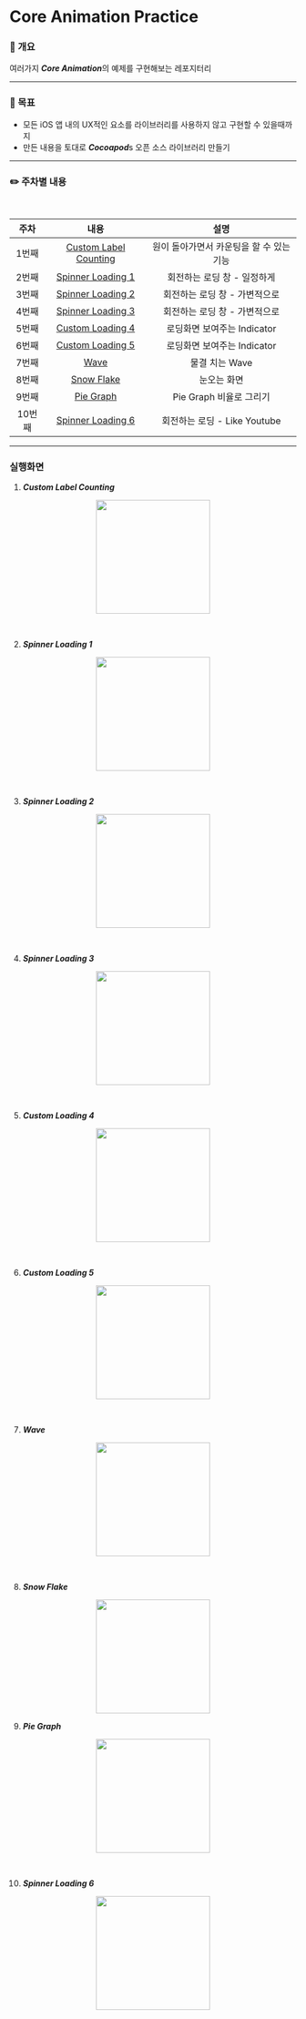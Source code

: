 # Core Animation Practice

### 📕 개요

여러가지 ***Core Animation***의 예제를 구현해보는 레포지터리


---
### 🌟 목표
* 모든 iOS 앱 내의 UX적인 요소를 라이브러리를 사용하지 않고 구현할 수 있을때까지
* 만든 내용을 토대로 ***Cocoapod***s 오픈 소스 라이브러리 만들기


---
### ✏️ 주차별 내용
<br>

| 주차  |                             내용                             |                   설명                   |
| :---: | :----------------------------------------------------------: | :--------------------------------------: |
| 1번째 | [Custom Label Counting](https://github.com/dongminyoon/CoreAnimation_Prac/blob/main/CoreAnimation_Practice/CoreAnimation_Practice/CoreAnimationView/CountdownProgressBar.swift) | 원이 돌아가면서 카운팅을 할 수 있는 기능 |
| 2번째 | [Spinner Loading 1](https://github.com/dongminyoon/CoreAnimation_Prac/blob/main/CoreAnimation_Practice/CoreAnimation_Practice/CoreAnimationView/LoadingIndicator.swift) |     회전하는 로딩 창 - 일정하게      |
| 3번째 | [Spinner Loading 2](https://github.com/dongminyoon/CoreAnimation_Prac/blob/main/CoreAnimation_Practice/CoreAnimation_Practice/CoreAnimationView/LoadingIndicator2.swift) |              회전하는 로딩 창 - 가변적으로              |
| 4번째 | [Spinner Loading 3](https://github.com/dongminyoon/CoreAnimation_Prac/blob/main/CoreAnimation_Practice/CoreAnimation_Practice/CoreAnimationView/LoadingIndicator3.swift) | 회전하는 로딩 창 - 가변적으로 |
| 5번째 | [Custom Loading 4](https://github.com/dongminyoon/CoreAnimation_Prac/blob/main/CoreAnimation_Practice/CoreAnimation_Practice/CoreAnimationView/LoadingIndicator4.swift) | 로딩화면 보여주는 Indicator |
| 6번째 | [Custom Loading 5](https://github.com/dongminyoon/CoreAnimation_Prac/blob/main/CoreAnimation_Practice/CoreAnimation_Practice/CoreAnimationView/LoadingIndicator5.swift) | 로딩화면 보여주는 Indicator |
| 7번째 | [Wave](https://github.com/dongminyoon/CoreAnimation_Prac/blob/main/CoreAnimation_Practice/CoreAnimation_Practice/CoreAnimationView/CurveWave.swift) |              물결 치는 Wave              |
| 8번째 | [Snow Flake](https://github.com/dongminyoon/CoreAnimation_Prac/blob/main/CoreAnimation_Practice/CoreAnimation_Practice/CoreAnimationView/SnowlfakeView.swift) |              눈오는 화면              |
| 9번째 | [Pie Graph](https://github.com/dongminyoon/CoreAnimation_Prac/blob/main/CoreAnimation_Practice/CoreAnimation_Practice/CoreAnimationView/PieGraph.swift) |         Pie Graph 비율로 그리기          |
| 10번째 | [Spinner Loading 6]() | 회전하는 로딩 - Like Youtube |


---

### 실행화면

1. ***Custom Label Counting***
<p align="center"><img src="./images/customcountinglabel.gif" width="200px"></p>
<br>

2. ***Spinner Loading 1***
<p align="center"><img src="./images/circleloading.gif" width="200px"></p>
<br>

3. ***Spinner Loading 2***
<p align="center"><img src="./images/spinnerloading.gif" width="200px"></p>
<br>

4. ***Spinner Loading 3***
<p align="center"><img src="./images/spinnerloading3.gif" width="200px"></p>
<br>

5. ***Custom Loading 4***
<p align="center"><img src="./images/loadingindicator4.gif" width="200px"></p>
<br>

6. ***Custom Loading 5***
<p align="center"><img src="./images/loadingindicator5.gif" width="200px"></p>
<br>

7. ***Wave***
<p align="center"><img src="./images/wave.gif" width="200px"></p>
<br>

8. ***Snow Flake***
<p align="center"><img src="./images/snowflake.gif" width="200px">
<br>

9. ***Pie Graph***
<p align="center"><img src="./images/piegraph.gif" width="200px"></p>
<br>

10. ***Spinner Loading 6***
<p align="center"><img src="./images/spinnerloading6.gif" width="200px"></p>
